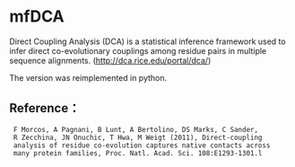 # mfDCA
Direct Coupling Analysis (DCA) is a statistical inference framework used to infer direct co-evolutionary couplings among residue pairs in multiple sequence alignments.  (http://dca.rice.edu/portal/dca/)

The  version was reimplemented in python.

Reference：
----------------------
     F Morcos, A Pagnani, B Lunt, A Bertolino, DS Marks, C Sander, 
     R Zecchina, JN Onuchic, T Hwa, M Weigt (2011), Direct-coupling
     analysis of residue co-evolution captures native contacts across 
     many protein families, Proc. Natl. Acad. Sci. 108:E1293-1301.l

